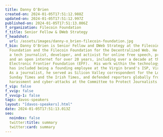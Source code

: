 ```yaml
---
title: Danny O'Brien
created-on: 2024-01-05T17:51:12.988Z
updated-on: 2024-01-05T17:51:12.997Z
published-on: 2024-01-05T17:51:13.006Z
f_organization: Filecoin Foundation
f_title: Senior Fellow & DWeb Strategy
f_headshot:
  url: /assets/images/danny-o_brien-filecoin-foundation.jpg
f_bio: Danny O'Brien is Senior Fellow and DWeb Strategy at the Filecoin
  Foundation and the Filecoin Foundation for the Decentralized Web. He has been
  a tech journalist, developer, and activist for online free speech, privacy,
  and an open internet for over 20 years, including over a decade at the
  Electronic Frontier Foundation (EFF).  His work within the technology sector
  has included being a founding employee at the Virgin brand's ISP, Virgin Net.
  As a journalist, he served as Silicon Valley correspondent for the London
  Sunday Times and the Irish Times, and defended reporters globally from online
  harassment and cyber-attacks at the Committee to Protect Journalists.
f_vip: false
f_vvip: false
f_vvvip-1: false
tags: davos-speakers
layout: "[davos-speakers].html"
date: 2024-01-05T17:51:13.013Z
seo:
  noindex: false
  twitter:title: summary
  twitter:card: summary
---
```

